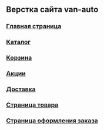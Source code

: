 ## Верстка сайта van-auto
### [Главная страница](http://van-auto.web-kitmedia.ru/)
### [Каталог](http://van-auto.web-kitmedia.ru/catalog.html)
### [Корзина](http://van-auto.web-kitmedia.ru/basket.html)
### [Акции](http://van-auto.web-kitmedia.ru/stocks.html)
### [Доставка](http://van-auto.web-kitmedia.ru/delivery.html)
### [Страница товара](http://van-auto.web-kitmedia.ru/card.html)
### [Страница оформления заказа](http://van-auto.web-kitmedia.ru/order.html)
